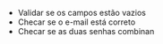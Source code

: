 - Validar se os campos estão vazios
- Checar se o e-mail está correto
- Checar se as duas senhas combinan

